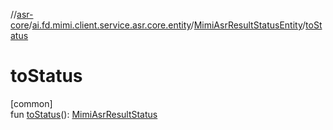 //[asr-core](../../../index.md)/[ai.fd.mimi.client.service.asr.core.entity](../index.md)/[MimiAsrResultStatusEntity](index.md)/[toStatus](to-status.md)

# toStatus

[common]\
fun [toStatus](to-status.md)(): [MimiAsrResultStatus](../../ai.fd.mimi.client.service.asr.core/-mimi-asr-result-status/index.md)
